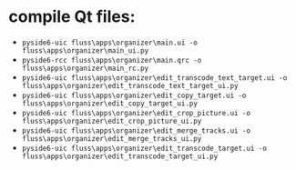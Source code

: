 # compile Qt files:
- `pyside6-uic fluss\apps\organizer\main.ui -o fluss\apps\organizer\main_ui.py`
- `pyside6-rcc fluss\apps\organizer\main.qrc -o fluss\apps\organizer\main_rc.py`
- `pyside6-uic fluss\apps\organizer\edit_transcode_text_target.ui -o fluss\apps\organizer\edit_transcode_text_target_ui.py`
- `pyside6-uic fluss\apps\organizer\edit_copy_target.ui -o fluss\apps\organizer\edit_copy_target_ui.py`
- `pyside6-uic fluss\apps\organizer\edit_crop_picture.ui -o fluss\apps\organizer\edit_crop_picture_ui.py`
- `pyside6-uic fluss\apps\organizer\edit_merge_tracks.ui -o fluss\apps\organizer\edit_merge_tracks_ui.py`
- `pyside6-uic fluss\apps\organizer\edit_transcode_target.ui -o fluss\apps\organizer\edit_transcode_target_ui.py`

